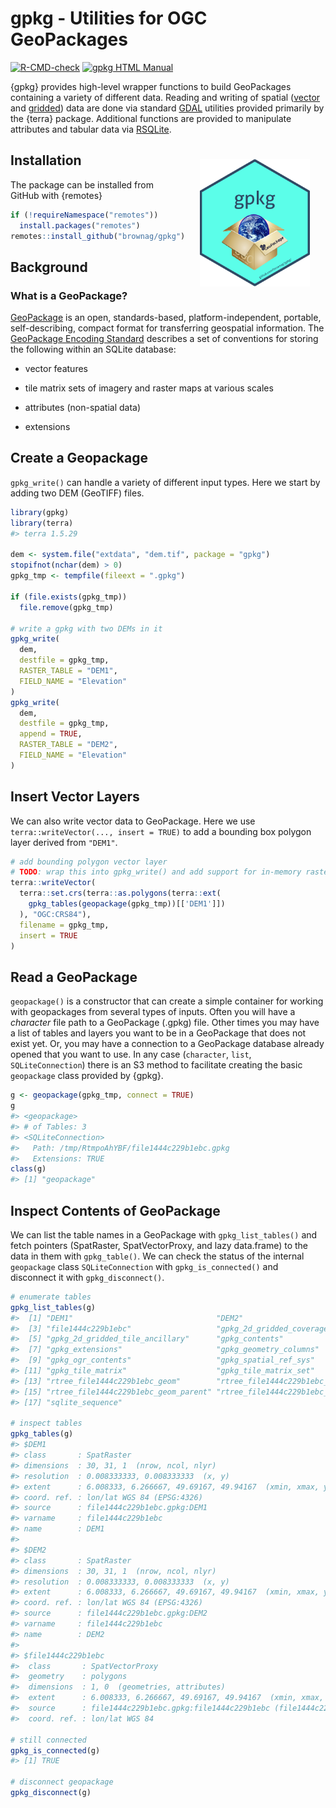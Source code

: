 
<!-- README.md is generated from README.Rmd. Please edit that file -->

# gpkg - Utilities for OGC GeoPackages

<!-- badges: start -->

[![R-CMD-check](https://github.com/brownag/gpkg/actions/workflows/R-CMD-check.yml/badge.svg?branch=main)](https://github.com/brownag/gpkg/actions/workflows/R-CMD-check.yml)
[![gpkg HTML
Manual](https://img.shields.io/badge/docs-HTML-informational)](http://humus.rocks/gpkg/)
<!-- badges: end -->

{gpkg} provides high-level wrapper functions to build GeoPackages
containing a variety of different data. Reading and writing of spatial
([vector](http://www.gdal.org/drv_geopackage.html) and
[gridded](http://www.gdal.org/drv_geopackage_raster.html)) data are done
via standard [GDAL](http://www.gdal.org/) utilities provided primarily
by the {terra} package. Additional functions are provided to manipulate
attributes and tabular data via
[RSQLite](https://cran.r-project.org/web/packages/RSQLite/index.html).

<a href="https://raw.githubusercontent.com/brownag/gpkg/main/man/figures/gpkg_sticker_v1.png">
<img src = "https://raw.githubusercontent.com/brownag/gpkg/main/man/figures/gpkg_sticker_v1.png" alt = "gpkg hexsticker" title = "gpkg hexsticker: {gpkg} provides high-level wrapper functions to build GeoPackages containing a variety of different data." width = "35%" height = "35%" hspace="25" vspace="25" align="right"/></a>

## Installation

The package can be installed from GitHub with {remotes}

``` r
if (!requireNamespace("remotes")) 
  install.packages("remotes")
remotes::install_github("brownag/gpkg")
```

## Background

### What is a GeoPackage?

[GeoPackage](https://www.geopackage.org/) is an open, standards-based,
platform-independent, portable, self-describing, compact format for
transferring geospatial information. The [GeoPackage Encoding
Standard](https://www.ogc.org/standards/geopackage) describes a set of
conventions for storing the following within an SQLite database:

-   vector features

-   tile matrix sets of imagery and raster maps at various scales

-   attributes (non-spatial data)

-   extensions

## Create a Geopackage

`gpkg_write()` can handle a variety of different input types. Here we
start by adding two DEM (GeoTIFF) files.

``` r
library(gpkg)
library(terra)
#> terra 1.5.29

dem <- system.file("extdata", "dem.tif", package = "gpkg")
stopifnot(nchar(dem) > 0)
gpkg_tmp <- tempfile(fileext = ".gpkg")

if (file.exists(gpkg_tmp))
  file.remove(gpkg_tmp)

# write a gpkg with two DEMs in it
gpkg_write(
  dem,
  destfile = gpkg_tmp,
  RASTER_TABLE = "DEM1",
  FIELD_NAME = "Elevation"
)
gpkg_write(
  dem,
  destfile = gpkg_tmp,
  append = TRUE,
  RASTER_TABLE = "DEM2",
  FIELD_NAME = "Elevation"
)
```

## Insert Vector Layers

We can also write vector data to GeoPackage. Here we use
`terra::writeVector(..., insert = TRUE)` to add a bounding box polygon
layer derived from `"DEM1"`.

``` r
# add bounding polygon vector layer
# TODO: wrap this into gpkg_write() and add support for in-memory rasters
terra::writeVector(
  terra::set.crs(terra::as.polygons(terra::ext(
    gpkg_tables(geopackage(gpkg_tmp))[['DEM1']])
  ), "OGC:CRS84"),
  filename = gpkg_tmp,
  insert = TRUE
)
```

## Read a GeoPackage

`geopackage()` is a constructor that can create a simple container for
working with geopackages from several types of inputs. Often you will
have a *character* file path to a GeoPackage (.gpkg) file. Other times
you may have a list of tables and layers you want to be in a GeoPackage
that does not exist yet. Or, you may have a connection to a GeoPackage
database already opened that you want to use. In any case (`character`,
`list`, `SQLiteConnection`) there is an S3 method to facilitate creating
the basic `geopackage` class provided by {gpkg}.

``` r
g <- geopackage(gpkg_tmp, connect = TRUE)
g
#> <geopackage>
#> # of Tables: 3
#> <SQLiteConnection>
#>   Path: /tmp/RtmpoAhYBF/file1444c229b1ebc.gpkg
#>   Extensions: TRUE
class(g)
#> [1] "geopackage"
```

## Inspect Contents of GeoPackage

We can list the table names in a GeoPackage with `gpkg_list_tables()`
and fetch pointers (SpatRaster, SpatVectorProxy, and lazy data.frame) to
the data in them with `gpkg_table()`. We can check the status of the
internal `geopackage` class `SQLiteConnection` with
`gpkg_is_connected()` and disconnect it with `gpkg_disconnect()`.

``` r
# enumerate tables
gpkg_list_tables(g)
#>  [1] "DEM1"                                "DEM2"                               
#>  [3] "file1444c229b1ebc"                   "gpkg_2d_gridded_coverage_ancillary" 
#>  [5] "gpkg_2d_gridded_tile_ancillary"      "gpkg_contents"                      
#>  [7] "gpkg_extensions"                     "gpkg_geometry_columns"              
#>  [9] "gpkg_ogr_contents"                   "gpkg_spatial_ref_sys"               
#> [11] "gpkg_tile_matrix"                    "gpkg_tile_matrix_set"               
#> [13] "rtree_file1444c229b1ebc_geom"        "rtree_file1444c229b1ebc_geom_node"  
#> [15] "rtree_file1444c229b1ebc_geom_parent" "rtree_file1444c229b1ebc_geom_rowid" 
#> [17] "sqlite_sequence"

# inspect tables
gpkg_tables(g)
#> $DEM1
#> class       : SpatRaster 
#> dimensions  : 30, 31, 1  (nrow, ncol, nlyr)
#> resolution  : 0.008333333, 0.008333333  (x, y)
#> extent      : 6.008333, 6.266667, 49.69167, 49.94167  (xmin, xmax, ymin, ymax)
#> coord. ref. : lon/lat WGS 84 (EPSG:4326) 
#> source      : file1444c229b1ebc.gpkg:DEM1 
#> varname     : file1444c229b1ebc 
#> name        : DEM1 
#> 
#> $DEM2
#> class       : SpatRaster 
#> dimensions  : 30, 31, 1  (nrow, ncol, nlyr)
#> resolution  : 0.008333333, 0.008333333  (x, y)
#> extent      : 6.008333, 6.266667, 49.69167, 49.94167  (xmin, xmax, ymin, ymax)
#> coord. ref. : lon/lat WGS 84 (EPSG:4326) 
#> source      : file1444c229b1ebc.gpkg:DEM2 
#> varname     : file1444c229b1ebc 
#> name        : DEM2 
#> 
#> $file1444c229b1ebc
#>  class       : SpatVectorProxy
#>  geometry    : polygons 
#>  dimensions  : 1, 0  (geometries, attributes)
#>  extent      : 6.008333, 6.266667, 49.69167, 49.94167  (xmin, xmax, ymin, ymax)
#>  source      : file1444c229b1ebc.gpkg:file1444c229b1ebc (file1444c229b1ebc)
#>  coord. ref. : lon/lat WGS 84

# still connected
gpkg_is_connected(g)
#> [1] TRUE

# disconnect geopackage
gpkg_disconnect(g)
```
